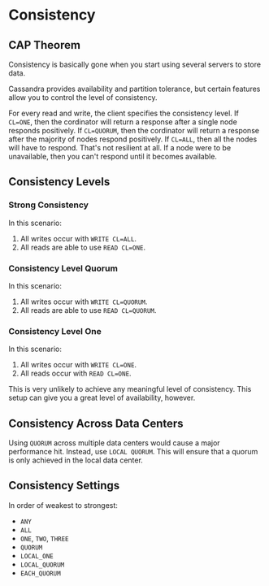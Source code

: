 # Consistency

## CAP Theorem

Consistency is basically gone when you start using several servers to store data.

Cassandra provides availability and partition tolerance, but certain features allow you to control the level of consistency.

For every read and write, the client specifies the consistency level.
If `CL=ONE`, then the cordinator will return a response after a single node responds positively.
If `CL=QUORUM`, then the cordinator will return a response after the majority of nodes respond positively.
If `CL=ALL`, then all the nodes will have to respond.
That's not resilient at all.
If a node were to be unavailable, then you can't respond until it becomes available.

## Consistency Levels

### Strong Consistency

In this scenario:

1. All writes occur with `WRITE CL=ALL`.
2. All reads are able to use `READ CL=ONE`.

### Consistency Level Quorum

In this scenario:

1. All writes occur with `WRITE CL=QUORUM`.
2. All reads are able to use `READ CL=QUORUM`.

### Consistency Level One

In this scenario:

1. All writes occur with `WRITE CL=ONE`.
2. All reads occur with `READ CL=ONE`.

This is very unlikely to achieve any meaningful level of consistency.
This setup can give you a great level of availability, however.

## Consistency Across Data Centers

Using `QUORUM` across multiple data centers would cause a major performance hit.
Instead, use `LOCAL QUORUM`.
This will ensure that a quorum is only achieved in the local data center.

## Consistency Settings

In order of weakest to strongest:

* `ANY`
* `ALL`
* `ONE`, `TWO`, `THREE`
* `QUORUM`
* `LOCAL_ONE`
* `LOCAL_QUORUM`
* `EACH_QUORUM`
